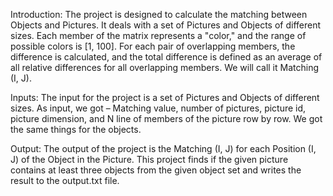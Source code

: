 Introduction: The project is designed to calculate the matching between Objects and Pictures. It deals with a set of Pictures and Objects of different sizes. 
Each member of the matrix represents a "color," and the range of possible colors is [1, 100]. 
For each pair of overlapping members, the difference is calculated, and the total difference is defined as an average of all relative differences for all overlapping members. 
We will call it Matching (I, J).

Inputs: The input for the project is a set of Pictures and Objects of different sizes. 
As input, we got – Matching value, number of pictures, picture id, picture dimension, and N line of members of the picture row by row. 
We got the same things for the objects.


Output: The output of the project is the Matching (I, J) for each Position (I, J) of the Object in the Picture.
This project finds if the given picture contains at least three objects from the given object set and writes the result to the output.txt file.
